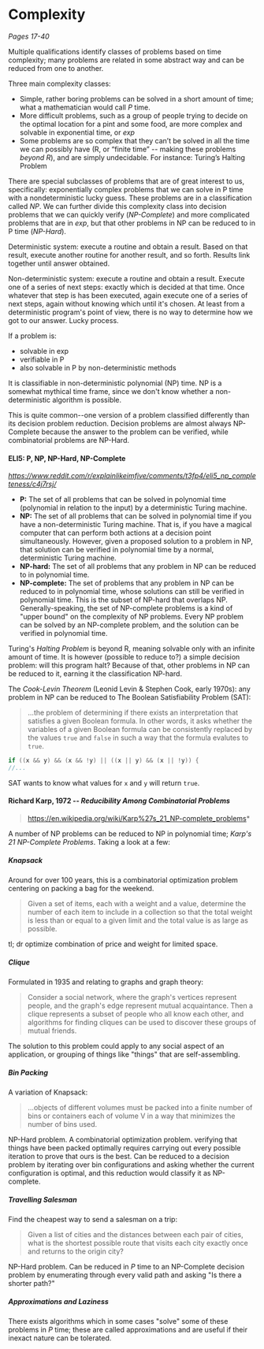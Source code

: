 # Complexity
*Pages 17-40*

Multiple qualifications identify classes of problems based on time complexity; many problems are related 
in some abstract way and can be reduced from one to another.

Three main complexity classes:
* Simple, rather boring problems can be solved in a short amount of time; 
what a mathematician would call *P* time.
* More difficult problems, such as a group of people trying to decide on the optimal location for a pint 
and some food, are more complex and solvable in exponential time, or *exp*
* Some problems are so complex that they can’t be solved in all the time we can possibly have (R, or “finite time” -- 
making these problems *beyond R*), and are simply undecidable. For instance: Turing’s Halting Problem

There are special subclasses of problems that are of great interest to us, specifically: exponentially 
complex problems that we can solve in P time with a nondeterministic lucky guess. These problems are in a 
classification called *NP*. We can further divide this complexity class into decision problems that we can
quickly verify (*NP-Complete*) and more complicated problems that are in *exp*, but that other problems in NP
can be reduced to in P time (*NP-Hard*).

Deterministic system: execute a routine and obtain a result. Based on that result, execute another routine
for another result, and so forth. Results link together until answer obtained.

Non-deterministic system: execute a routine and obtain a result. Execute one of a series of next steps:
exactly which is decided at that time. Once whatever that step is has been executed, again execute one of
a series of next steps, again without knowing which until it's chosen. At least from a deterministic program's
point of view, there is no way to determine how we got to our answer. Lucky process. 

If a problem is:
* solvable in exp
* verifiable in P
* also solvable in P by non-deterministic methods

It is classifiable in non-deterministic polynomial (NP) time. NP is a somewhat mythical time frame, 
since we don't know whether a non-deterministic algorithm is possible. 

This is quite common--one version of a problem classified differently than its decision problem reduction. 
Decision problems are almost always NP-Complete because the answer to the problem can be verified, while 
combinatorial problems are NP-Hard. 

#### ELI5: P, NP, NP-Hard, NP-Complete
*https://www.reddit.com/r/explainlikeimfive/comments/t3fp4/eli5_np_completeness/c4j7rsj/*
* **P:** The set of all problems that can be solved in polynomial time (polynomial in relation to the input) 
by a deterministic Turing machine.
* **NP:** The set of all problems that can be solved in polynomial time if you have a non-deterministic 
Turing machine. That is, if you have a magical computer that can perform both actions at a decision point 
simultaneously. However, given a proposed solution to a problem in NP, that solution can be verified in 
polynomial time by a normal, deterministic Turing machine.
* **NP-hard:** The set of all problems that any problem in NP can be reduced to in polynomial time.
* **NP-complete:** The set of problems that any problem in NP can be reduced to in polynomial time, 
whose solutions can still be verified in polynomial time. This is the subset of NP-hard that overlaps NP. 
Generally-speaking, the set of NP-complete problems is a kind of "upper bound" on the complexity of NP 
problems. Every NP problem can be solved by an NP-complete problem, and the solution can be verified in 
polynomial time.

Turing's *Halting Problem* is beyond R, meaning solvable only with an infinite amount of time. It is 
however (possible to reduce to?) a simple decision problem: will this program halt? Because of that, other 
problems in NP can be reduced to it, earning it the classification NP-hard.

The *Cook-Levin Theorem* (Leonid Levin & Stephen Cook, early 1970s): any problem in NP can be reduced to
The Boolean Satisfiability Problem (SAT):
> ...the problem of determining if there exists an interpretation that satisfies a given Boolean formula.
> In other words, it asks whether the variables of a given Boolean formula can be consistently replaced by
> the values `true` and `false` in such a way that the formula evalutes to `true`. 

```java 
if ((x && y) && (x && !y) || ((x || y) && (x || !y)) {
//...
```
SAT wants to know what values for `x` and `y` will return `true`.

#### Richard Karp, 1972 -- *Reducibility Among Combinatorial Problems*
> https://en.wikipedia.org/wiki/Karp%27s_21_NP-complete_problems*

A number of NP problems can be reduced to NP in polynomial time; *Karp's 21 NP-Complete Problems*. Taking a 
look at a few:

##### Knapsack
Around for over 100 years, this is a combinatorial optimization problem centering on packing a bag for the
weekend. 

> Given a set of items, each with a weight and a value, determine the number of each item to include in a
> collection so that the total weight is less than or equal to a given limit and the total value is as large
> as possible.

tl; dr optimize combination of price and weight for limited space.

##### Clique
Formulated in 1935 and relating to graphs and graph theory:

> Consider a social network, where the graph's vertices represent people, and the graph's edge represent
> mutual acquaintance. Then a clique represents a subset of people who all know each other, and algorithms
> for finding cliques can be used to discover these groups of mutual friends. 

The solution to this problem could apply to any social aspect of an application, or grouping of things
like "things" that are self-assembling. 

##### Bin Packing
A variation of Knapsack:

>...objects of different volumes must be packed into a finite number of bins or containers each of volume
>V in a way that minimizes the number of bins used. 

NP-Hard problem. A combinatorial optimization problem. verifying that things have been packed 
optimally requires carrying out every possible iteration to prove that ours is the best. Can be reduced to 
a decision problem by iterating over bin configurations and asking whether the current configuration is
optimal, and this reduction would classify it as NP-complete. 

##### Travelling Salesman
Find the cheapest way to send a salesman on a trip:

>Given a list of cities and the distances between each pair of cities, what is the shortest possible route
>that visits each city exactly once and returns to the origin city?

NP-Hard problem. Can be reduced in *P* time to an NP-Complete decision problem by enumerating through every
valid path and asking "Is there a shorter path?"

##### Approximations and Laziness
There exists algorithms which in some cases "solve" some of these problems in *P* time; these are called
approximations and are useful if their inexact nature can be tolerated.